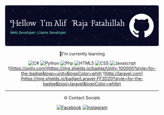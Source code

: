 ![](img/github-header-image.png)

<!--
**Myuziroun/Myuziroun** is a ✨ _special_ ✨ repository because its `README.md` (this file) appears on your GitHub profile.

Here are some ideas to get you started:

- 🔭 I’m currently working on ...
- 🌱 I’m currently learning ...
- 👯 I’m looking to collaborate on ...
- 🤔 I’m looking for help with ...
- 💬 Ask me about ...
- 📫 How to reach me: ...
- 😄 Pronouns: ...
- ⚡ Fun fact: ...
-->

<div align = "center">

📕I’m currently learning
<br>

![C#](https://img.shields.io/badge/C%23-239120?style=for-the-badge&logo=csharp&logoColor=whit) ![Python](https://img.shields.io/badge/Python-FFD43B?style=for-the-badge&logo=python&logoColor=blue) ![Php](https://img.shields.io/badge/PHP-777BB4?style=for-the-badge&logo=php&logoColor=white) ![HTML5](https://img.shields.io/badge/HTML5-E34F26?style=for-the-badge&logo=html5&logoColor=white) ![CSS](https://img.shields.io/badge/CSS3-1572B6?style=for-the-badge&logo=css3&logoColor=white) ![Javascript](https://img.shields.io/badge/JavaScript-323330?style=for-the-badge&logo=javascript&logoColor=F7DF1E) <br>
![https://unity.com](https://img.shields.io/badge/Unity-100000?style=for-the-badge&logo=unity&logoColor=whit) ![http://laravel.com](https://img.shields.io/badge/Laravel-FF2D20?style=for-the-badge&logo=laravel&logoColor=white)<br>

---

🌐 Contact Socials
<br>

[![Facebook](https://img.shields.io/badge/Facebook-%231877F2.svg?style=for-the-badge&logo=Facebook&logoColor=white)](https://www.facebook.com/tritaznt21/)
[![Instagram](https://img.shields.io/badge/Instagram-E4405F?style=for-the-badge&logo=instagram&logoColor=white)](https://www.instagram.com/alif.rajaf/)


</div>
<!-- Proudly created with GPRM ( https://gprm.itsvg.in ) -->
